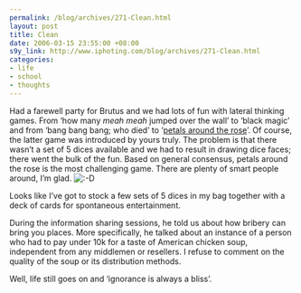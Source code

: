 ```yaml
--- 
permalink: /blog/archives/271-Clean.html
layout: post
title: Clean
date: 2006-03-15 23:55:00 +08:00
s9y_link: http://www.iphoting.com/blog/archives/271-Clean.html
categories: 
- life
- school
- thoughts
---
```

<p class="whiteline"><p>Had a farewell party for Brutus and we had lots of fun with lateral thinking games. From &#8216;how many <i>meah meah</i> jumped over the wall&#8217; to &#8216;black magic&#8217; and from &#8216;bang bang bang; who died&#8217; to &#8216;<a onclick="_gaq.push(['_trackPageview', '/extlink/crux.baker.edu/cdavis09/roses.html']);"  href="http://crux.baker.edu/cdavis09/roses.html">petals around the rose</a>&#8217;. Of course, the latter game was introduced by yours truly. The problem is that there wasn&#8217;t a set of 5 dices available and we had to result in drawing dice faces; there went the bulk of the fun. Based on general consensus, petals around the rose is the most challenging game. There are plenty of smart people around, I&#8217;m glad. <img src="http://static-s3.iphoting.com/blog/templates/default/img/emoticons/laugh.png" alt=":-D" style="display: inline; vertical-align: bottom;" class="emoticon" /></p>
</p><p class="whiteline"><p>Looks like I&#8217;ve got to stock a few sets of 5 dices in my bag together with a deck of cards for spontaneous entertainment.</p>
</p><p class="whiteline"><p>During the information sharing sessions, he told us about how bribery can bring you places. More specifically, he talked about an instance of a person who had to pay under 10k for a taste of American chicken soup, independent from any middlemen or resellers. I refuse to comment on the quality of the soup or its distribution methods.</p>
</p><p class="break"><p>Well, life still goes on and &#8216;ignorance is always a bliss&#8217;.</p></p>
